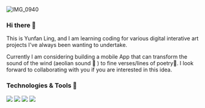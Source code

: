 ![IMG_0940](https://user-images.githubusercontent.com/78892787/159191636-b60a1a08-79e8-4060-bc0f-9070d135dafe.jpg)



### Hi there 👋
This is Yunfan Ling, and I am learning coding for various digital interative art projects I've always been wanting to undertake.

Currently I am considering building a mobile App that can transform the sound of the wind (aeolian sound 💨 ) to fine verses/lines of poetry📝. I look forward to collaborating with you if you are interested in this idea.


### Technologies & Tools 🔧 
![](https://img.shields.io/badge/Code-Python-informational?style=flat&logo=python&logoColor=white&color=2bbc8a)
![](https://img.shields.io/badge/Code-Javascript-informational?style=flat&logo=javascript&logoColor=white&color=2bbc8a)
![](https://img.shields.io/badge/Tool-Photoshop-informational?style=flat&logo=AdobePhotoshop&logoColor=white&color=2bbc8a)
![](https://img.shields.io/badge/Tool-Illustrator-informational?style=flat&logo=AdobeIllustrator&logoColor=white&color=2bbc8a)



<!--
**supertrashpanda/supertrashpanda** is a ✨ _special_ ✨ repository because its `README.md` (this file) appears on your GitHub profile.

Here are some ideas to get you started:

- 🔭 I’m currently working on ...
- 🌱 I’m currently learning ...
- 👯 I’m looking to collaborate on ...
- 🤔 I’m looking for help with ...
- 💬 Ask me about ...
- 📫 How to reach me: ...
- 😄 Pronouns: ...
- ⚡ Fun fact: ...
-->
